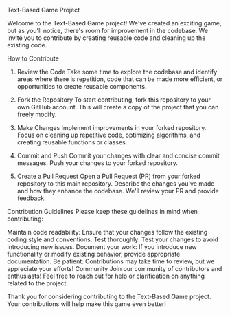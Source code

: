 Text-Based Game Project

Welcome to the Text-Based Game project! We've created an exciting game, but as you'll notice, there's room for improvement in the codebase. We invite you to contribute by creating reusable code and cleaning up the existing code.

How to Contribute
1. Review the Code
Take some time to explore the codebase and identify areas where there is repetition, code that can be made more efficient, or opportunities to create reusable components.

2. Fork the Repository
To start contributing, fork this repository to your own GitHub account. This will create a copy of the project that you can freely modify.

3. Make Changes
Implement improvements in your forked repository. Focus on cleaning up repetitive code, optimizing algorithms, and creating reusable functions or classes.

4. Commit and Push
Commit your changes with clear and concise commit messages. Push your changes to your forked repository.

5. Create a Pull Request
Open a Pull Request (PR) from your forked repository to this main repository. Describe the changes you've made and how they enhance the codebase. We'll review your PR and provide feedback.

Contribution Guidelines
Please keep these guidelines in mind when contributing:

Maintain code readability: Ensure that your changes follow the existing coding style and conventions.
Test thoroughly: Test your changes to avoid introducing new issues.
Document your work: If you introduce new functionality or modify existing behavior, provide appropriate documentation.
Be patient: Contributions may take time to review, but we appreciate your efforts!
Community
Join our community of contributors and enthusiasts! Feel free to reach out for help or clarification on anything related to the project.

Thank you for considering contributing to the Text-Based Game project. Your contributions will help make this game even better!
